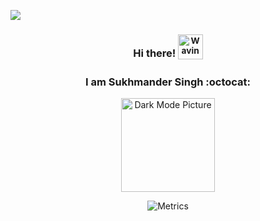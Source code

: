 [![](https://visitcount.itsvg.in/api?id=callmesukhi&icon=0&color=1)](https://visitcount.itsvg.in)

<div align="center">
  
### Hi there!<sub> <img src="https://raw.githubusercontent.com/nixin72/nixin72/master/wave.gif" alt="Waving hand animated gif" height="40" width="40" /> </sub>

### I am Sukhmander Singh :octocat:

<picture>
  <source media="(prefers-color-scheme: light)" srcset="https://user-images.githubusercontent.com/63070492/193119069-d0cbf805-2ef5-4389-833c-020b582c82c4.png">
  <img alt="Dark Mode Picture" src="https://user-images.githubusercontent.com/63070492/193127919-d2dee58b-d3fb-4217-9562-a60038357b32.png" width="150" height="150">
</picture>

![Metrics](https://metrics.lecoq.io/callmesukhi?template=classic&languages=1&isocalendar=1&base=header%2C%20activity%2C%20community%2C%20repositories%2C%20metadata&base.indepth=false&base.hireable=false&base.skip=false&isocalendar=false&isocalendar.duration=halfyear&languages=false&languages.limit=8&languages.threshold=0%25&languages.other=false&languages.colors=github&languages.sections=mostused&languages.indepth=false&languages.analysis.timeout=15&languages.categories=markup%2C%20programming&languages.recent.categories=markup%2C%20programming&languages.recent.load=300&languages.recent.days=14&config.timezone=Europe%2FAmsterdam)
  
  </div>
